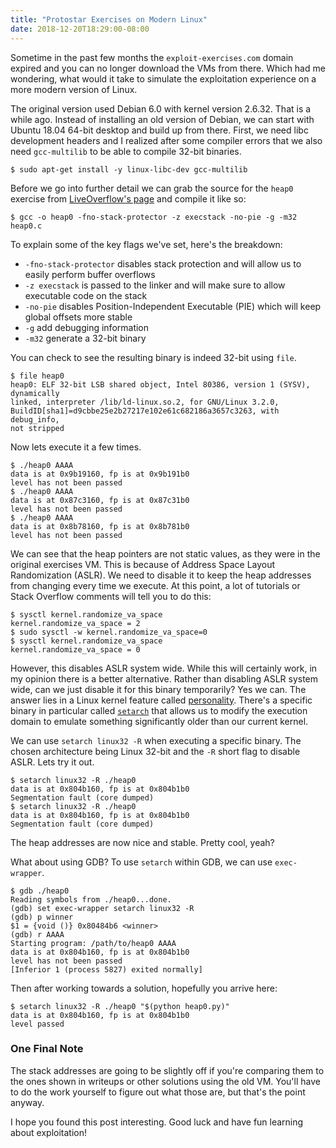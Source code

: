```yaml
---
title: "Protostar Exercises on Modern Linux"
date: 2018-12-20T18:29:00-08:00
---
```


Sometime in the past few months the `exploit-exercises.com` domain expired and you can no longer download the VMs from there. Which had me wondering, what would it take to simulate the exploitation experience on a more modern version of Linux. 

The original version used Debian 6.0 with kernel version 2.6.32. That is a while ago. Instead of installing an old version of Debian, we can start with Ubuntu 18.04 64-bit desktop and build up from there. First, we need libc development headers and I realized after some compiler errors that we also need `gcc-multilib` to be able to compile 32-bit binaries.

```console
$ sudo apt-get install -y linux-libc-dev gcc-multilib
```

Before we go into further detail we can grab the source for the `heap0` exercise from [LiveOverflow's page](https://liveoverflow.com/binary_hacking/protostar/heap0.html) and compile it like so:

```console
$ gcc -o heap0 -fno-stack-protector -z execstack -no-pie -g -m32 heap0.c 
```

To explain some of the key flags we've set, here's the breakdown:

- `-fno-stack-protector` disables stack protection and will allow us to easily perform buffer overflows
- `-z execstack` is passed to the linker and will make sure to allow executable code on the stack
- `-no-pie` disables Position-Independent Executable (PIE) which will keep global offsets more stable 
- `-g` add debugging information
- `-m32` generate a 32-bit binary

You can check to see the resulting binary is indeed 32-bit using `file`.

```console
$ file heap0
heap0: ELF 32-bit LSB shared object, Intel 80386, version 1 (SYSV), dynamically 
linked, interpreter /lib/ld-linux.so.2, for GNU/Linux 3.2.0, 
BuildID[sha1]=d9cbbe25e2b27217e102e61c682186a3657c3263, with debug_info, 
not stripped
```

Now lets execute it a few times.

```console
$ ./heap0 AAAA
data is at 0x9b19160, fp is at 0x9b191b0
level has not been passed
$ ./heap0 AAAA
data is at 0x87c3160, fp is at 0x87c31b0
level has not been passed
$ ./heap0 AAAA
data is at 0x8b78160, fp is at 0x8b781b0
level has not been passed
```

We can see that the heap pointers are not static values, as they were in the original exercises VM. This is because of Address Space Layout Randomization (ASLR). We need to disable it to keep the heap addresses from changing every time we execute. At this point, a lot of tutorials or Stack Overflow comments will tell you to do this:

```console
$ sysctl kernel.randomize_va_space
kernel.randomize_va_space = 2
$ sudo sysctl -w kernel.randomize_va_space=0
$ sysctl kernel.randomize_va_space
kernel.randomize_va_space = 0
```

However, this disables ASLR system wide. While this will certainly work, in my opinion there is a better alternative. Rather than disabling ASLR system wide, can we just disable it for this binary temporarily? Yes we can. The answer lies in a Linux kernel feature called [personality](http://man7.org/linux/man-pages/man2/personality.2.html). There's a specific binary in particular called [`setarch`](http://man7.org/linux/man-pages/man8/setarch.8.html) that allows us to modify the execution domain to emulate something significantly older than our current kernel. 

 We can use `setarch linux32 -R` when executing a specific binary. The chosen architecture being Linux 32-bit and the `-R` short flag to disable ASLR. Lets try it out.
 
 ```console
 $ setarch linux32 -R ./heap0 
data is at 0x804b160, fp is at 0x804b1b0
Segmentation fault (core dumped)
$ setarch linux32 -R ./heap0 
data is at 0x804b160, fp is at 0x804b1b0
Segmentation fault (core dumped)
```

The heap addresses are now nice and stable. Pretty cool, yeah?

What about using GDB? To use `setarch` within GDB, we can use `exec-wrapper`. 

```console
$ gdb ./heap0
Reading symbols from ./heap0...done.
(gdb) set exec-wrapper setarch linux32 -R
(gdb) p winner
$1 = {void ()} 0x80484b6 <winner>
(gdb) r AAAA
Starting program: /path/to/heap0 AAAA
data is at 0x804b160, fp is at 0x804b1b0
level has not been passed
[Inferior 1 (process 5827) exited normally]
```

Then after working towards a solution, hopefully you arrive here:

```console
$ setarch linux32 -R ./heap0 "$(python heap0.py)"
data is at 0x804b160, fp is at 0x804b1b0
level passed
```

### One Final Note
The stack addresses are going to be slightly off if you're comparing them to the ones shown in writeups or other solutions using the old VM. You'll have to do the work yourself to figure out what those are, but that's the point anyway.

I hope you found this post interesting. Good luck and have fun learning about exploitation!

